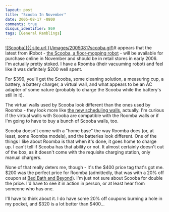 ```yaml
---
layout: post
title: "Scooba In November"
date: 2005-08-17 -0800
comments: true
disqus_identifier: 869
tags: [General Ramblings]
---
```

[![Scooba]({{ site.url }}/images/20050817scooba.gif)](http://www.irobot.com/consumer/scooba_information.cfm)It
appears that the latest from iRobot - [the Scooba, a floor-mopping
robot](http://www.irobot.com/consumer/scooba_information.cfm) - will be
available for purchase online in November and should be in retail stores
in early 2006. I'm actually pretty stoked. I have a Roomba (their
vacuuming robot) and feel like it was definitely $200 well spent.

 For $399, you'll get the Scooba, some cleaning solution, a measuring
cup, a battery, a battery charger, a virtual wall, and what appears to
be an AC adapter of some nature (probably to charge the Scooba while the
battery's still in it).

 The virtual walls used by Scooba look different than the ones used by
Roomba - they look more like [the new scheduling
walls](http://www.irobot.com/consumer/product_detail.cfm?prodid=51),
actually. I'm curious if the virtual walls with Scooba are compatible
with the Roomba walls or if I'm going to have to buy a bunch of Scooba
walls, too.

 Scooba doesn't come with a "home base" the way Roomba does (or, at
least, some Roomba models), and the batteries look different. One of the
things I like about Roomba is that when it's done, it goes home to
charge up. I can't tell if Scooba has that ability or not. It almost
certainly doesn't out of the box, as it doesn't come with the requisite
charging station, only manual chargers.

 None of that really deters me, though - it's the $400 price tag that's
got me. $200 was the perfect price for Roomba (admittedly, that was
with a 20% off coupon at [Bed Bath and
Beyond](http://www.bedbathandbeyond.com/)). I'm just not sure about
Scooba for double the price. I'd have to see it in action in person, or
at least hear from someone who has one.

 I'll have to think about it. I do have some 20% off coupons burning a
hole in my pocket, and $320 is a lot better than $400...
